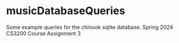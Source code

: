 # musicDatabaseQueries
Some example queries for the chinook sqlite database. Spring 2024 CS3200 Course Assignment 3
